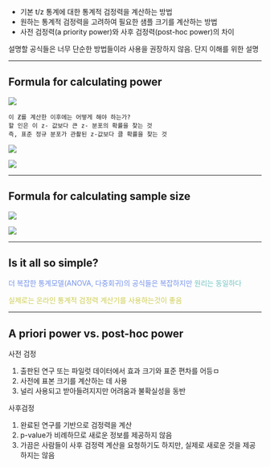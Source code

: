 - 기본 t/z 통계에 대한 통계적 검정력을 계산하는 방법
- 원하는 통계적 검정력을 고려하여 필요한 샘플 크기를 계산하는 방법
- 사전 검정력(a priority power)와 사후 검정력(post-hoc power)의 차이

설명할 공식들은 너무 단순한 방법들이라 사용을 권장하지 않음. 단지 이해를 위한 설명

---
## Formula for calculating power

![](188.Pasted%20image%2020241006125931.png)

	이 Ƶ를 계산한 이후에는 어떻게 해야 하는가?
	할 인은 이 z- 값보다 큰 z- 분포의 확률을 찾는 것
	즉, 표준 정규 분포가 관촬된 z-값보다 클 확률을 찾는 것

![](188.Pasted%20image%2020241006130422.png)

![](188.Pasted%20image%2020241006131317.png)

---
## Formula for calculating sample size
![](188.Pasted%20image%2020241006131356.png)

![](188.Pasted%20image%2020241006131735.png)

---
## Is it all so simple?

<span style="color:rgb(118, 147, 234)">더 복잡한 통계모델(ANOVA, 다중회귀)의 공식들은 복잡하지만</span> <span style="color:rgb(116, 195, 194)">원리는 동일하다</span>

<span style="color:rgb(205, 205, 81)">실제로는 온라인 통계적 검정력 계산기를 사용하는것이 좋음</span>

---
## A priori power vs. post-hoc power

사전 검정
1. 출판된 연구 또는 파일럿 데이터에서 효과 크기와 표준 편차를 어등ㅁ
2. 사전에 표본 크기를 계산하는 데 사용
3. 널리 사용되고 받아들려지지만 어려움과 불확실성을 동반

사후검정
1. 완료된 연구를 기반으로 검정력을 계산
2. p-value가 비례하므로 새로운 정보를 제공하지 않음
3. 가끔은 사람들이 사후 검정력 계산을 요청하기도 하지만, 실제로 새로운 것을 제공하지는 않음